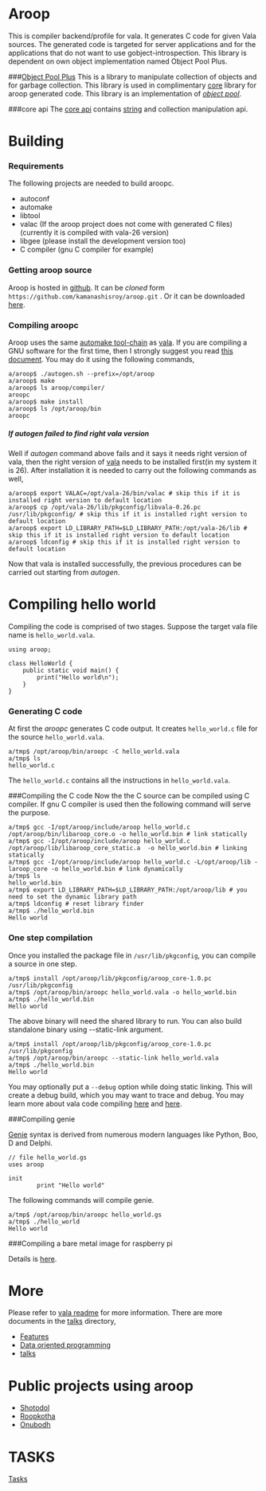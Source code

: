 Aroop
=======

This is compiler backend/profile for vala. It generates C code for given Vala sources. The generated code is targeted for server applications and for the applications that do not want to use gobject-introspection. This library is dependent on own object implementation named Object Pool Plus.

###[Object Pool Plus](https://github.com/kamanashisroy/opp_factory)
This is a library to manipulate collection of objects and for garbage collection. This library is used in complimentary [core](aroop/core/README.md) library for aroop generated code. This library is an implementation of [*object pool*](http://en.wikipedia.org/wiki/Object_pool).

###core api
The [core api](aroop/vapi/README.md) contains [string](aroop/vapi/xtring.md) and collection manipulation api.

Building
========

### Requirements
The following projects are needed to build aroopc.
- autoconf
- automake
- libtool
- valac (If the aroop project does not come with generated C files) (currently it is compiled with vala-26 version)
- libgee (please install the development version too)
- C compiler (gnu C compiler for example)

### Getting aroop source
Aroop is hosted in [github](https://github.com/kamanashisroy/aroop). It can be *cloned* form `https://github.com/kamanashisroy/aroop.git` . Or it can be downloaded [here](https://github.com/kamanashisroy/aroop/archive/master.zip).

### Compiling aroopc

Aroop uses the same [automake tool-chain](http://www.gnu.org/software/automake/manual/automake.html) as [vala](https://wiki.gnome.org/Projects/Vala/Hacking#Compiling_from_Git). If you are compiling a GNU software for the first time, then I strongly suggest you read [this document](http://autotoolset.sourceforge.net/tutorial.html#Installing-GNU-software). You may do it using the following commands,

```
a/aroop$ ./autogen.sh --prefix=/opt/aroop
a/aroop$ make
a/aroop$ ls aroop/compiler/
aroopc
a/aroop$ make install
a/aroop$ ls /opt/aroop/bin
aroopc
```

##### If _autogen_ failed to find right vala version
Well if _autogen_ command above fails and it says it needs right version of vala, then the right version of [vala](https://wiki.gnome.org/Projects/Vala/Hacking#Compiling_from_Git) needs to be installed first(in my system it is 26). After installation it is needed to carry out the following commands as well,

```
a/aroop$ export VALAC=/opt/vala-26/bin/valac # skip this if it is installed right version to default location
a/aroop$ cp /opt/vala-26/lib/pkgconfig/libvala-0.26.pc /usr/lib/pkgconfig/ # skip this if it is installed right version to default location
a/aroop$ export LD_LIBRARY_PATH=$LD_LIBRARY_PATH:/opt/vala-26/lib # skip this if it is installed right version to default location
a/aroop$ ldconfig # skip this if it is installed right version to default location
```

Now that vala is installed successfully, the previous procedures can be carried out starting from _autogen_.

Compiling hello world
==================

Compiling the code is comprised of two stages. Suppose the target vala file name is `hello_world.vala`.

```vala
using aroop;

class HelloWorld {
	public static void main() {
		print("Hello world\n");
	}
}
```

### Generating C code
At first the *aroopc* generates C code output. It creates `hello_world.c` file for the source `hello_world.vala`.

```
a/tmp$ /opt/aroop/bin/aroopc -C hello_world.vala
a/tmp$ ls
hello_world.c
```

The `hello_world.c` contains all the instructions in `hello_world.vala`.

###Compiling the C code
Now the the C source can be compiled using C compiler. If gnu C compiler is used then the following command will serve the purpose.

```
a/tmp$ gcc -I/opt/aroop/include/aroop hello_world.c /opt/aroop/bin/libaroop_core.o -o hello_world.bin # link statically
a/tmp$ gcc -I/opt/aroop/include/aroop hello_world.c /opt/aroop/lib/libaroop_core_static.a  -o hello_world.bin # linking statically
a/tmp$ gcc -I/opt/aroop/include/aroop hello_world.c -L/opt/aroop/lib -laroop_core -o hello_world.bin # link dynamically
a/tmp$ ls
hello_world.bin
a/tmp$ export LD_LIBRARY_PATH=$LD_LIBRARY_PATH:/opt/aroop/lib # you need to set the dynamic library path
a/tmp$ ldconfig # reset library finder
a/tmp$ ./hello_world.bin
Hello world
```

### One step compilation
Once you installed the package file in `/usr/lib/pkgconfig`, you can compile a source in one step.

```
a/tmp$ install /opt/aroop/lib/pkgconfig/aroop_core-1.0.pc /usr/lib/pkgconfig
a/tmp$ /opt/aroop/bin/aroopc hello_world.vala -o hello_world.bin
a/tmp$ ./hello_world.bin
Hello world
```

The above binary will need the shared library to run. You can also build standalone binary using --static-link argument.
```
a/tmp$ install /opt/aroop/lib/pkgconfig/aroop_core-1.0.pc /usr/lib/pkgconfig
a/tmp$ /opt/aroop/bin/aroopc --static-link hello_world.vala
a/tmp$ ./hello_world.bin
Hello world
```
You may optionally put a `--debug` option while doing static linking. This will create a debug build, which you may want to trace and debug.
You may learn more about vala code compiling [here](https://wiki.gnome.org/Projects/Vala/Documentation) and [here](https://wiki.gnome.org/Projects/Vala/BasicSample).

###Compiling genie

[Genie](http://en.wikipedia.org/wiki/Genie_%28programming_language%29) syntax is derived from numerous modern languages like Python, Boo, D and Delphi.

```genie
// file hello_world.gs
uses aroop

init
        print "Hello world"

```
The following commands will compile genie.

```
a/tmp$ /opt/aroop/bin/aroopc hello_world.gs
a/tmp$ ./hello_world
Hello world
```


###Compiling a bare metal image for raspberry pi

Details is [here](aroop/core/build/raspberry_pi_bare_metal/README.md).

More
=====
Please refer to [vala readme](README) for more information. There are more documents in the [talks](talks) directory,

- [Features](talks/features.md)
- [Data oriented programming](talks/data_oriented_talks/)
- [talks](talks/)

Public projects using aroop
============================
- [Shotodol](https://github.com/kamanashisroy/shotodol)
- [Roopkotha](https://github.com/kamanashisroy/roopkotha)
- [Onubodh](https://github.com/kamanashisroy/onubodh)

TASKS
=====

[Tasks](aroop/TASKS.md)

